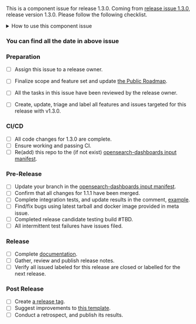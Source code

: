 This is a component issue for release 1.3.0.
Coming from [release issue 1.3.0](https://github.com/opensearch-project/opensearch-build/issues/870), release version 1.3.0. Please follow the following checklist.

<details><summary>How to use this component issue</summary>
<p>

## This Component Issue
This component issue captures the state of the OpenSearch release, on component/plugin level, its assignee is responsible for driving the release of the component.  Please contact them or @mention them on this issue for help. 

## Release Steps
There are several steps to the release process, components that are behind present risk to the release.  Component owners resolve tasks on this ticket to communicate with the overall release owner.

Steps have completion dates for coordinating efforts between the components of a release; components can start as soon as they are ready far in advance of a future release.

You can find all the corresponding dates of each step in the release issue above.

## What should I do if my plugin isn't making any changes?
If including changes in this release, increment the version on 1.1 branch to `1.1.1` for Min/Core, and `1.1.1.0` for components. Otherwise, keep the version number unchanged for both.

</p>
</details>


### You can find all the date in above issue 

### Preparation

- [ ] Assign this issue to a release owner.
- [ ] Finalize scope and feature set and update [the Public Roadmap](https://github.com/orgs/opensearch-project/projects/1).
- [ ] All the tasks in this issue have been reviewed by the release owner.
- [ ] Create, update, triage and label all features and issues targeted for this release with v1.3.0.


### CI/CD

- [ ] All code changes for 1.3.0 are complete.
- [ ] Ensure working and passing CI.
- [ ] Re(add) this repo to the (if not exist) [opensearch-dashboards input manifest](https://github.com/opensearch-project/opensearch-build/blob/main/manifests/1.3.0/opensearch-dashboards-1.3.0.yml).

### Pre-Release

- [ ] Update your branch in the [opensearch-dashboards input manifest](https://github.com/opensearch-project/opensearch-build/blob/main/manifests/1.3.0/opensearch-dashboards-1.3.0.yml).
- [ ] Confirm that all changes for 1.1.1 have been merged.
- [ ] Complete integration tests, and update results in the comment, [example](https://github.com/opensearch-project/opensearch-build/issues/1118).
- [ ] Find/fix bugs using latest tarball and docker image provided in meta issue.
- [ ] Completed release candidate testing build #TBD.
- [ ] All intermittent test failures have issues filed.

### Release

- [ ] Complete [documentation](https://github.com/opensearch-project/documentation-website).
- [ ] Gather, review and publish release notes.
- [ ] Verify all issued labeled for this release are closed or labelled for the next release.

### Post Release

- [ ] Create [a release tag](https://github.com/opensearch-project/.github/blob/main/RELEASING.md#tagging).
- [ ] Suggest improvements to [this template](https://github.com/opensearch-project/opensearch-build/blob/main/.github/ISSUE_TEMPLATE/release_template.md).
- [ ] Conduct a retrospect, and publish its results.
